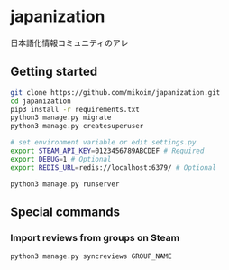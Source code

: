 # japanization

日本語化情報コミュニティのアレ

## Getting started

```bash
git clone https://github.com/mikoim/japanization.git
cd japanization
pip3 install -r requirements.txt
python3 manage.py migrate
python3 manage.py createsuperuser

# set environment variable or edit settings.py
export STEAM_API_KEY=0123456789ABCDEF # Required
export DEBUG=1 # Optional
export REDIS_URL=redis://localhost:6379/ # Optional

python3 manage.py runserver
```

## Special commands

### Import reviews from groups on Steam

```bash
python3 manage.py syncreviews GROUP_NAME
```
